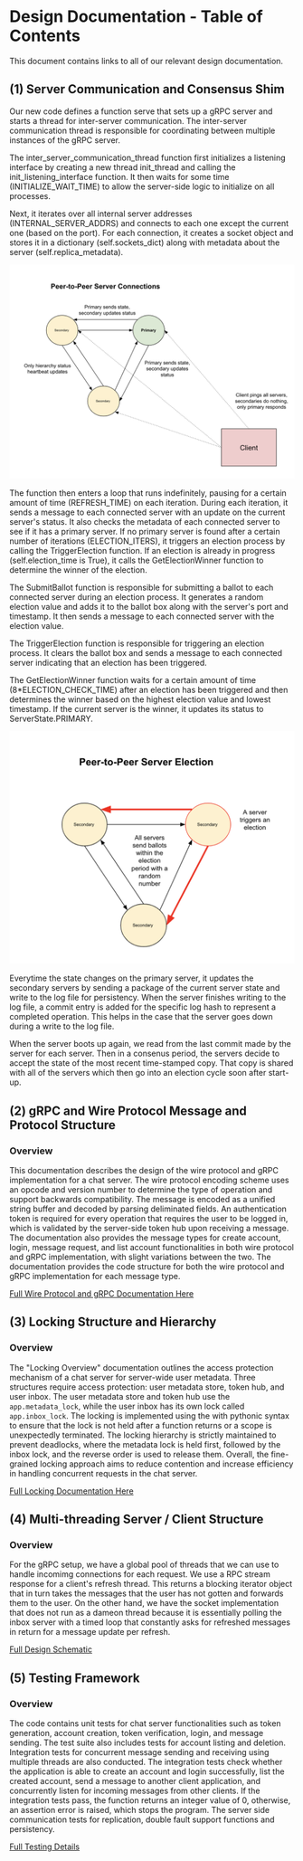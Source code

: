 # Design Documentation - Table of Contents

This document contains links to all of our relevant design documentation.

## (1) Server Communication and Consensus Shim

Our new code defines a function serve that sets up a gRPC server and starts a thread for inter-server communication. The inter-server communication thread is responsible for coordinating between multiple instances of the gRPC server.

The inter_server_communication_thread function first initializes a listening interface by creating a new thread init_thread and calling the init_listening_interface function. It then waits for some time (INITIALIZE_WAIT_TIME) to allow the server-side logic to initialize on all processes.

Next, it iterates over all internal server addresses (INTERNAL_SERVER_ADDRS) and connects to each one except the current one (based on the port). For each connection, it creates a socket object and stores it in a dictionary (self.sockets_dict) along with metadata about the server (self.replica_metadata).

![server replicatio ](images/server_coms.png)

The function then enters a loop that runs indefinitely, pausing for a certain amount of time (REFRESH_TIME) on each iteration. During each iteration, it sends a message to each connected server with an update on the current server's status. It also checks the metadata of each connected server to see if it has a primary server. If no primary server is found after a certain number of iterations (ELECTION_ITERS), it triggers an election process by calling the TriggerElection function. If an election is already in progress (self.election_time is True), it calls the GetElectionWinner function to determine the winner of the election.

The SubmitBallot function is responsible for submitting a ballot to each connected server during an election process. It generates a random election value and adds it to the ballot box along with the server's port and timestamp. It then sends a message to each connected server with the election value.

The TriggerElection function is responsible for triggering an election process. It clears the ballot box and sends a message to each connected server indicating that an election has been triggered.

The GetElectionWinner function waits for a certain amount of time (8*ELECTION_CHECK_TIME) after an election has been triggered and then determines the winner based on the highest election value and lowest timestamp. If the current server is the winner, it updates its status to ServerState.PRIMARY.

![schematic](images/election.png)

Everytime the state changes on the primary server, it updates the secondary servers by sending a package of the current server state and write to the log file for persistency. When the server finishes writing to the log file, a commit entry is added for the specific log hash to represent a completed operation. This helps in the case that the server goes down during a write to the log file.

When the server boots up again, we read from the last commit made by the server for each server. Then in a consenus period, the servers decide to accept the state of the most recent time-stamped copy. That copy is shared with all of the servers which then go into an election cycle soon after start-up. 


## (2) gRPC and Wire Protocol Message and Protocol Structure

### Overview

This documentation describes the design of the wire protocol and gRPC implementation for a chat server. The wire protocol encoding scheme uses an opcode and version number to determine the type of operation and support backwards compatibility. The message is encoded as a unified string buffer and decoded by parsing deliminated fields. An authentication token is required for every operation that requires the user to be logged in, which is validated by the server-side token hub upon receiving a message. The documentation also provides the message types for create account, login, message request, and list account functionalities in both wire protocol and gRPC implementation, with slight variations between the two. The documentation provides the code structure for both the wire protocol and gRPC implementation for each message type.

[Full Wire Protocol and gRPC Documentation Here](wire_design.md)

## (3) Locking Structure and Hierarchy

### Overview

The "Locking Overview" documentation outlines the access protection mechanism of a chat server for server-wide user metadata. Three structures require access protection: user metadata store, token hub, and user inbox. The user metadata store and token hub use the `app.metadata_lock`, while the user inbox has its own lock called `app.inbox_lock`. The locking is implemented using the with pythonic syntax to ensure that the lock is not held after a function returns or a scope is unexpectedly terminated. The locking hierarchy is strictly maintained to prevent deadlocks, where the metadata lock is held first, followed by the inbox lock, and the reverse order is used to release them. Overall, the fine-grained locking approach aims to reduce contention and increase efficiency in handling concurrent requests in the chat server.

[Full Locking Documentation Here](locking_design.md)

## (4) Multi-threading Server / Client Structure

### Overview

For the gRPC setup, we have a global pool of threads that we can use to handle incomimg connections for each request. We use a RPC stream response for a client's refresh thread. This returns a blocking iterator object that in turn takes the messages that the user has not gotten and forwards them to the user. On the other hand, we have the socket implementation that does not run as a dameon thread because it is essentially polling the inbox server with a timed loop that constantly asks for refreshed messages in return for a message update per refresh. 

[Full Design Schematic](schematic.md)

## (5) Testing Framework

### Overview

The code contains unit tests for chat server functionalities such as token generation, account creation, token verification, login, and message sending. The test suite also includes tests for account listing and deletion. Integration tests for concurrent message sending and receiving using multiple threads are also conducted. The integration tests check whether the application is able to create an account and login successfully, list the created account, send a message to another client application, and concurrently listen for incoming messages from other clients. If the integration tests pass, the function returns an integer value of 0, otherwise, an assertion error is raised, which stops the program. The server side communication tests for replication, double fault support functions and persistency. 

[Full Testing Details](testing.md)







